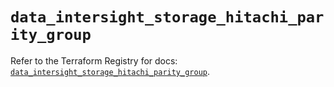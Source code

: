 # `data_intersight_storage_hitachi_parity_group`

Refer to the Terraform Registry for docs: [`data_intersight_storage_hitachi_parity_group`](https://registry.terraform.io/providers/ciscodevnet/intersight/1.0.71/docs/data-sources/storage_hitachi_parity_group).
